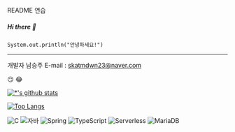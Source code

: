 README 연습

##### Hi there 👋
```
System.out.println("안녕하세요!")
```

---

개발자 남승주
E-mail : skatmdwn23@naver.com

:smirk:
:joy:


[![*'s github stats](https://github-readme-stats.vercel.app/api?username=SeungJu0104)](https://github.com/SeungJu0104)

[![Top Langs](https://github-readme-stats.vercel.app/api/top-langs/?username=SeungJu0104)](https://github.com/SeungJu0104/github-readme-stats)

![C](https://img.shields.io/badge/-C-123456?style=flat-square&logo=C&logoColor=black)
![자바](https://img.shields.io/badge/-자바-007396?style=flat&logo=Java&logoColor=ffffff)
![Spring](https://img.shields.io/badge/-Spring-6DB33F?style=for-the-badge&logo=Spring&logoColor=white)
![TypeScript](https://img.shields.io/badge/-TypeScript-3178C6?style=flat-square&logo=TypeScript&logoColor=white)
![Serverless](https://img.shields.io/badge/-Serverless-FD5750?style=flat-square&logo=Serverless&logoColor=magenta)
![MariaDB](https://img.shields.io/badge/-MariaDB-1F305F?style=flat-square&logo=mariadb&logoColor=white)

